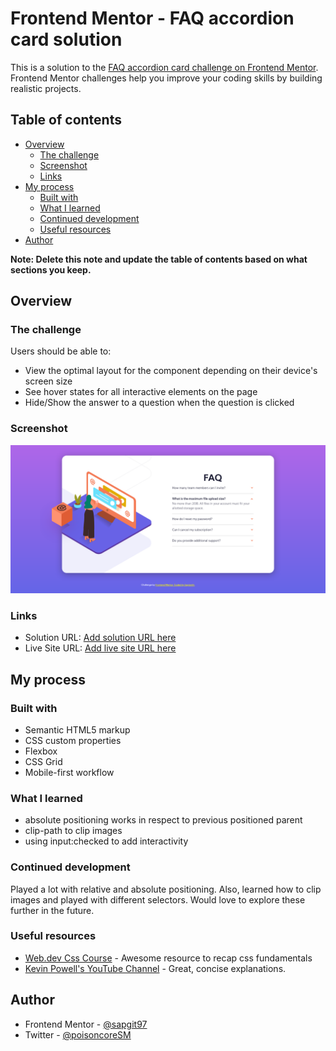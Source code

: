 # Frontend Mentor - FAQ accordion card solution

This is a solution to the [FAQ accordion card challenge on Frontend Mentor](https://www.frontendmentor.io/challenges/faq-accordion-card-XlyjD0Oam). Frontend Mentor challenges help you improve your coding skills by building realistic projects. 

## Table of contents

- [Overview](#overview)
  - [The challenge](#the-challenge)
  - [Screenshot](#screenshot)
  - [Links](#links)
- [My process](#my-process)
  - [Built with](#built-with)
  - [What I learned](#what-i-learned)
  - [Continued development](#continued-development)
  - [Useful resources](#useful-resources)
- [Author](#author)

**Note: Delete this note and update the table of contents based on what sections you keep.**

## Overview

### The challenge

Users should be able to:

- View the optimal layout for the component depending on their device's screen size
- See hover states for all interactive elements on the page
- Hide/Show the answer to a question when the question is clicked

### Screenshot

![](./design/desktop-screenshot.png)

### Links

- Solution URL: [Add solution URL here](https://github.com/sapgit97/fm-faq-accordion-card)
- Live Site URL: [Add live site URL here](https://sapgit97.github.io/fm-faq-accordion-card/)

## My process

### Built with

- Semantic HTML5 markup
- CSS custom properties
- Flexbox
- CSS Grid
- Mobile-first workflow

### What I learned

  - absolute positioning works in respect to previous positioned parent
  - clip-path to clip images
  - using input:checked to add interactivity
### Continued development

Played a lot with relative and absolute positioning. Also, learned how to clip images and played with different selectors. Would love to explore these further in the future.

### Useful resources

- [Web.dev Css Course](https://web.dev/learn/css/) - Awesome resource to recap css fundamentals
- [Kevin Powell's YouTube Channel](https://www.youtube.com/channel/UCJZv4d5rbIKd4QHMPkcABCw) - Great, concise explanations.

## Author

- Frontend Mentor - [@sapgit97](https://www.frontendmentor.io/profile/sapgit97)
- Twitter - [@poisoncoreSM](https://www.twitter.com/poisoncoreSM)